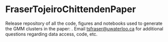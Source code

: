 # FraserTojeiroChittendenPaper
Release repository of all the code, figures and notebooks used to generate the GMM clusters in the paper: . Email tsfraser@uwaterloo.ca for additional questions regarding data access, code, etc.
